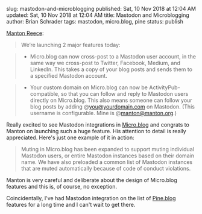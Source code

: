 slug: mastodon-and-microblogging
published: Sat, 10 Nov 2018 at 12:04 AM
updated: Sat, 10 Nov 2018 at 12:04 AM
title: Mastodon and Microblogging
author: Brian Schrader
tags: mastodon, micro.blog, pine
status: publish

[Manton Reece][manton]:

> We’re launching 2 major features today:

> - Micro.blog can now cross-post to a Mastodon user account, in the same way we cross-post to Twitter, Facebook, Medium, and LinkedIn. This takes a copy of your blog posts and sends them to a specified Mastodon account.

> - Your custom domain on Micro.blog can now be ActivityPub-compatible, so that you can follow and reply to Mastodon users directly on Micro.blog. This also means someone can follow your blog posts by adding @you@yourdomain.com on Mastodon. (This username is configurable. Mine is @manton@manton.org.)

Really excited to see Mastodon integrations in [Micro.blog][mb] and congrats to Manton on launching such a huge feature. His attention to detail is really appreciated. Here's just one example of it in action:

> Muting in Micro.blog has been expanded to support muting individual Mastodon users, or entire Mastodon instances based on their domain name. We have also preloaded a common list of Mastodon instances that are muted automatically because of code of conduct violations.

Manton is very careful and deliberate about the design of Micro.blog features and this is, of course, no exception.

Coincidentally, I've had Mastodon integration on the list of [Pine.blog][pine] features for a long time and I can't wait to get there.

[manton]: https://www.manton.org/2018/11/07/microblog-mastodon.html
[mb]: https://micro.blog
[pine]: https://pine.blog

